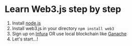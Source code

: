 # Learn Web3.js step by step

1. Install [node.js](https://nodejs.org/en/)
2. Install web3.js in your directory `npm install web3`
3. Sign up on [Infura](https://infura.io/) OR use local blockchain like [Ganache](https://www.trufflesuite.com/ganache)
4. Let's start...!
